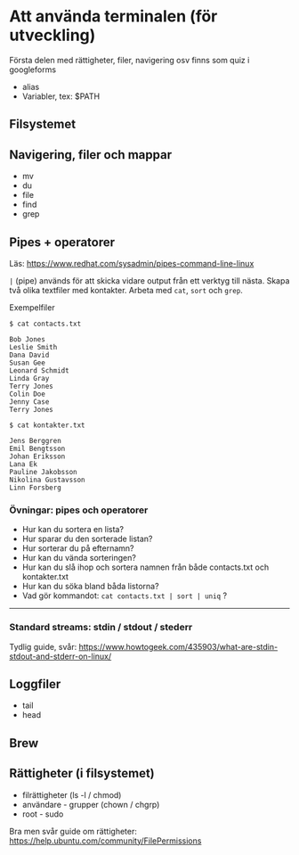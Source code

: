 # Att använda terminalen (för utveckling)

Första delen med rättigheter, filer, navigering osv finns som quiz i googleforms

* alias
* Variabler, tex: $PATH 

## Filsystemet

## Navigering, filer och mappar
* mv
* du
* file
* find
* grep

## Pipes + operatorer

Läs: https://www.redhat.com/sysadmin/pipes-command-line-linux

`|` (pipe) används för att skicka vidare output från ett verktyg till nästa. Skapa två olika textfiler med kontakter. Arbeta med `cat`, `sort` och `grep`.

Exempelfiler

```
$ cat contacts.txt

Bob Jones
Leslie Smith
Dana David
Susan Gee
Leonard Schmidt
Linda Gray
Terry Jones
Colin Doe
Jenny Case
Terry Jones
```

```
$ cat kontakter.txt

Jens Berggren
Emil Bengtsson
Johan Eriksson
Lana Ek
Pauline Jakobsson
Nikolina Gustavsson
Linn Forsberg
```

### Övningar: pipes och operatorer

* Hur kan du sortera en lista?
* Hur sparar du den sorterade listan?
* Hur sorterar du på efternamn?
* Hur kan du vända sorteringen?
* Hur kan du slå ihop och sortera namnen från både contacts.txt och kontakter.txt
* Hur kan du söka bland båda listorna?
* Vad gör kommandot: `cat contacts.txt | sort | uniq` ?

---





### Standard streams: stdin / stdout / stederr
Tydlig guide, svår: https://www.howtogeek.com/435903/what-are-stdin-stdout-and-stderr-on-linux/

## Loggfiler

* tail
* head

## Brew

## Rättigheter (i filsystemet)

* filrättigheter (ls -l / chmod)
* användare - grupper (chown / chgrp)
* root - sudo

Bra men svår guide om rättigheter: https://help.ubuntu.com/community/FilePermissions 